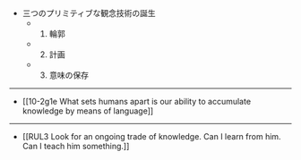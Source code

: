 - 三つのプリミティブな観念技術の誕生
  - 1. 輪郭
  - 2. 計画
  - 3. 意味の保存
---
- [[10-2g1e What sets humans apart is our ability to accumulate knowledge by means of language]]
---
- [[RUL3 Look for an ongoing trade of knowledge. Can I learn from him. Can I teach him something.]]
